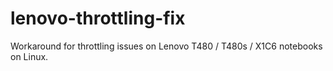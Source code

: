 # lenovo-throttling-fix
Workaround for throttling issues on Lenovo T480 / T480s / X1C6 notebooks on Linux.
